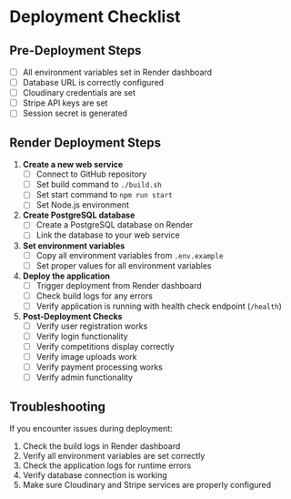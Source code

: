 # Deployment Checklist

## Pre-Deployment Steps

- [ ] All environment variables set in Render dashboard
- [ ] Database URL is correctly configured
- [ ] Cloudinary credentials are set
- [ ] Stripe API keys are set
- [ ] Session secret is generated

## Render Deployment Steps

1. **Create a new web service**
   - [ ] Connect to GitHub repository
   - [ ] Set build command to `./build.sh`
   - [ ] Set start command to `npm run start`
   - [ ] Set Node.js environment

2. **Create PostgreSQL database**
   - [ ] Create a PostgreSQL database on Render
   - [ ] Link the database to your web service

3. **Set environment variables**
   - [ ] Copy all environment variables from `.env.example`
   - [ ] Set proper values for all environment variables

4. **Deploy the application**
   - [ ] Trigger deployment from Render dashboard
   - [ ] Check build logs for any errors
   - [ ] Verify application is running with health check endpoint (`/health`)

5. **Post-Deployment Checks**
   - [ ] Verify user registration works
   - [ ] Verify login functionality
   - [ ] Verify competitions display correctly
   - [ ] Verify image uploads work
   - [ ] Verify payment processing works
   - [ ] Verify admin functionality

## Troubleshooting

If you encounter issues during deployment:

1. Check the build logs in Render dashboard
2. Verify all environment variables are set correctly
3. Check the application logs for runtime errors
4. Verify database connection is working
5. Make sure Cloudinary and Stripe services are properly configured